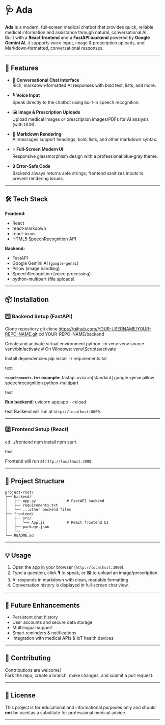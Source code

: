 # 🩺 Ada

**Ada** is a modern, full‑screen medical chatbot that provides quick, reliable medical information and assistance through natural, conversational AI.  
Built with a **React frontend** and a **FastAPI backend** powered by **Google Gemini AI**, it supports voice input, image & prescription uploads, and Markdown‑formatted, conversational responses.

---

## 🚀 Features

- 💬 **Conversational Chat Interface**  
  Rich, markdown‑formatted AI responses with bold text, lists, and more.

- 🎙 **Voice Input**  
  Speak directly to the chatbot using built‑in speech recognition.

- 🖼 **Image & Prescription Uploads**  
  Upload medical images *or* prescription images/PDFs for AI analysis (with OCR).

- 📄 **Markdown Rendering**  
  AI messages support headings, bold, lists, and other markdown syntax.

- ⚡ **Full‑Screen Modern UI**  
  Responsive glassmorphism design with a professional blue‑gray theme.

- 🔒 **Error‑Safe Code**  
  Backend always returns safe strings; frontend sanitizes inputs to prevent rendering issues.

---

## 🛠 Tech Stack

**Frontend:**
- React
- react-markdown
- react-icons
- HTML5 SpeechRecognition API

**Backend:**
- FastAPI
- Google Gemini AI (`google-genai`)
- Pillow (image handling)
- SpeechRecognition (voice processing)
- python-multipart (file uploads)

---

## 📦 Installation

### 1️⃣ Backend Setup (FastAPI)

Clone repository
git clone https://github.com/YOUR-USERNAME/YOUR-REPO-NAME.git
cd YOUR-REPO-NAME/backend

Create and activate virtual environment
python -m venv venv
source venv/bin/activate # On Windows: venv\Scripts\activate

Install dependencies
pip install -r requirements.txt

text

**`requirements.txt` example:**
fastapi
uvicorn[standard]
google-genai
pillow
speechrecognition
python-multipart

text

**Run backend:**
uvicorn app:app --reload

text
Backend will run at `http://localhost:8000`.

---

### 2️⃣ Frontend Setup (React)

cd ../frontend
npm install
npm start

text

Frontend will run at `http://localhost:3000`.

---

## 📂 Project Structure

```
project-root/
├── backend/
│   ├── app.py              # FastAPI backend
│   ├── requirements.txt
│   └── ...other backend files
├── frontend/
│   ├── src/
│   │   └── App.js          # React frontend UI
│   ├── package.json
│   └── ...
└── README.md
```

---

## 💡 Usage

1. Open the app in your browser (`http://localhost:3000`).
2. Type a question, click 🎙️ to speak, or 🖼️ to upload an image/prescription.
3. AI responds in markdown with clean, readable formatting.
4. Conversation history is displayed in full‑screen chat view.

---

## 📌 Future Enhancements

- Persistent chat history
- User accounts and secure data storage
- Multilingual support
- Smart reminders & notifications
- Integration with medical APIs & IoT health devices

---

## 🤝 Contributing

Contributions are welcome!  
Fork the repo, create a branch, make changes, and submit a pull request.

---

## 📜 License

This project is for educational and informational purposes only and should **not** be used as a substitute for professional medical advice.

---
